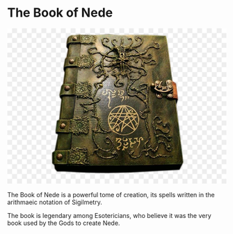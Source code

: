 # The Book of Nede

![The Book of Nede](/src/book_of_nede.png "The Book of Nede")

The Book of Nede is a powerful tome of creation, its spells written in the arithmaeic notation of Sigilmetry. 

The book is legendary among Esotericians, who believe it was the very book used by the Gods to create Nede. 